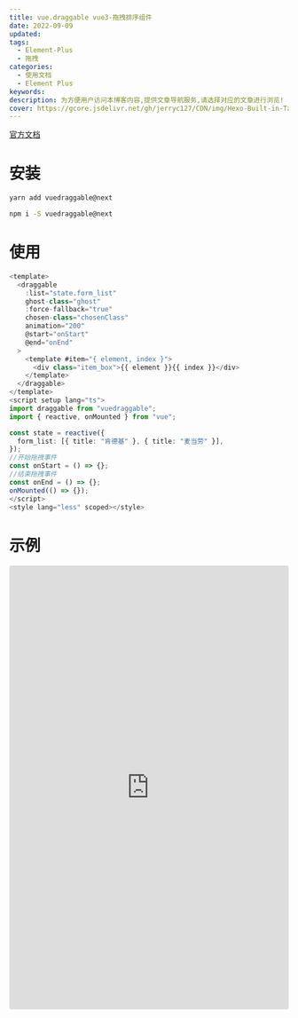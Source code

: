 ```yaml
---
title: vue.draggable vue3-拖拽排序组件
date: 2022-09-09
updated:
tags:
  - Element-Plus
  - 拖拽
categories:
  - 使用文档
  - Element Plus
keywords:
description: 为方便用户访问本博客内容,提供文章导航服务,请选择对应的文章进行浏览!
cover: https://gcore.jsdelivr.net/gh/jerryc127/CDN/img/Hexo-Built-in-Tag-Plugins-COVER.png
---
```


[官方文档](https://github.com/SortableJS/vue.draggable.next)

# 安装

```bash
yarn add vuedraggable@next

npm i -S vuedraggable@next
```

# 使用

```TypeScript
<template>
  <draggable
    :list="state.form_list"
    ghost-class="ghost"
    :force-fallback="true"
    chosen-class="chosenClass"
    animation="200"
    @start="onStart"
    @end="onEnd"
  >
    <template #item="{ element, index }">
      <div class="item_box">{{ element }}{{ index }}</div>
    </template>
  </draggable>
</template>
<script setup lang="ts">
import draggable from "vuedraggable";
import { reactive, onMounted } from "vue";

const state = reactive({
  form_list: [{ title: "肯德基" }, { title: "麦当劳" }],
});
//开始拖拽事件
const onStart = () => {};
//结束拖拽事件
const onEnd = () => {};
onMounted(() => {});
</script>
<style lang="less" scoped></style>
```

# 示例

<iframe src="https://codesandbox.io/p/sandbox/vue-draggable-4knfkf?file=%2Fsrc%2FApp.vue&embed=1"
     style="width:100%; height: 800px; border:0; border-radius: 4px; overflow:hidden;"
     title="vue.draggable"
     allow="accelerometer; ambient-light-sensor; camera; encrypted-media; geolocation; gyroscope; hid; microphone; midi; payment; usb; vr; xr-spatial-tracking"
     sandbox="allow-forms allow-modals allow-popups allow-presentation allow-same-origin allow-scripts"
   ></iframe>
